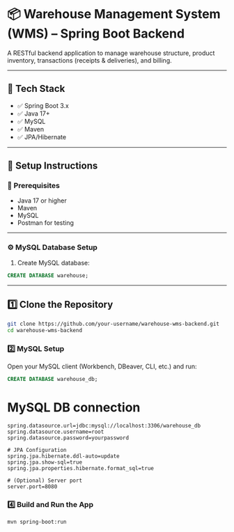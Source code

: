 # 📦 Warehouse Management System (WMS) – Spring Boot Backend

A RESTful backend application to manage warehouse structure, product inventory, transactions (receipts & deliveries), and billing.

---

## 🔧 Tech Stack

- ✅ Spring Boot 3.x  
- ✅ Java 17+  
- ✅ MySQL  
- ✅ Maven  
- ✅ JPA/Hibernate  

---

## 🚀 Setup Instructions

### 📌 Prerequisites

- Java 17 or higher  
- Maven  
- MySQL  
- Postman for testing  

---

### ⚙️ MySQL Database Setup

1. Create MySQL database:

```sql
CREATE DATABASE warehouse;
```
---

## 1️⃣ Clone the Repository

```bash
git clone https://github.com/your-username/warehouse-wms-backend.git
cd warehouse-wms-backend
```

### 2️⃣ MySQL Setup

Open your MySQL client (Workbench, DBeaver, CLI, etc.) and run:

```sql
CREATE DATABASE warehouse_db;
```
# MySQL DB connection
```
spring.datasource.url=jdbc:mysql://localhost:3306/warehouse_db
spring.datasource.username=root
spring.datasource.password=yourpassword

# JPA Configuration
spring.jpa.hibernate.ddl-auto=update
spring.jpa.show-sql=true
spring.jpa.properties.hibernate.format_sql=true

# (Optional) Server port
server.port=8080
```
### 4️⃣ Build and Run the App
```bash
mvn spring-boot:run
```


